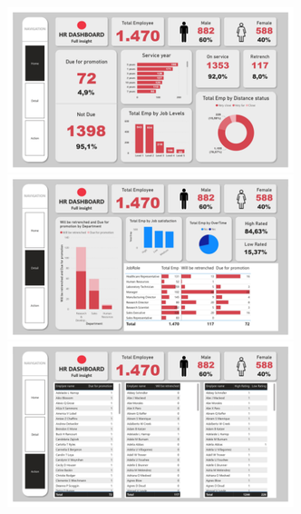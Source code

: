 ![Header](https://github.com/ahmadfurqan7/PowerBI-Project/blob/main/HR%20Analytics%20Report/hr-analytics_page-0001.jpg)
![Header](https://github.com/ahmadfurqan7/PowerBI-Project/blob/main/HR%20Analytics%20Report/hr-analytics_page-0002.jpg)
![Header](https://github.com/ahmadfurqan7/PowerBI-Project/blob/main/HR%20Analytics%20Report/hr-analytics_page-0003.jpg)

